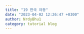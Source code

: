 ```yaml
---
title: "19 한국 야동"
date: "2023-04-02 12:26:47 +0300"
author: NrdyBhu1
category: tutorial blog
---
```


